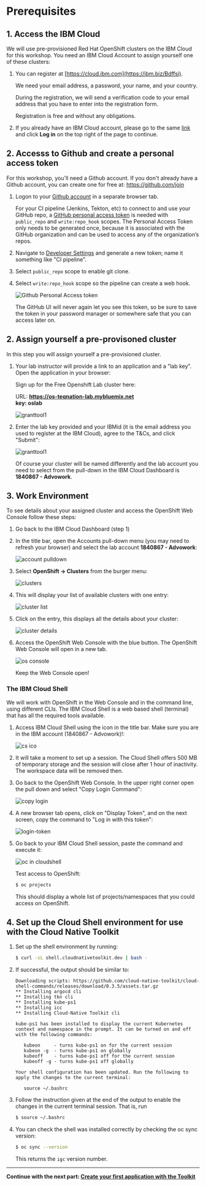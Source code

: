 # Prerequisites

## 1. Access the IBM Cloud

We will use pre-provisioned Red Hat OpenShift clusters on the IBM Cloud for this workshop. You need an IBM Cloud Account to assign yourself one of these clusters:

1. You can register at [https://cloud.ibm.com](https://ibm.biz/Bdffsi).

    We need your email address, a password, your name, and your country. 
    
    During the registration, we will send a verification code to your email address that you have to enter into the registration form. 
    
    Registration is free and without any obligations.

1. If you already have an IBM Cloud account, please go to the same [link](https://ibm.biz/Bdffsi) and click **Log in** on the top right of the page to continue.

## 2. Accesss to Github and create a personal access token

For this workshop, you'll need a Github account. If you don't already have a Github account, you can create one for free at: https://github.com/join

1. Logon to your [Github account](https://github.com/login) in a separate browser tab.

      For your CI pipeline (Jenkins, Tekton, etc) to connect to and use your GitHub repo, a [GitHub personal access token](https://help.github.com/en/github/authenticating-to-github/creating-a-personal-access-token-for-the-command-line) is needed with `public_repo` and `write:repo_hook` scopes. The Personal Access Token only needs to be generated once, because it is associated with the GitHub organization and can be used to access any of the organization’s repos.

1. Navigate to [Developer Settings](https://github.com/settings/tokens) and generate a new token; name it something like "CI pipeline".

1. Select `public_repo` scope to enable git clone.

1. Select `write:repo_hook` scope so the pipeline can create a web hook.

   ![Github Personal Access token](images/git-pa-token.png)

   The GitHub UI will never again let you see this token, so be sure to save the token in your password manager or somewhere safe that you can access later on.

## 2. Assign yourself a pre-provisoned cluster

In this step you will assign yourself a pre-provisioned cluster. 

1. Your lab instructor will provide a link to an application and a "lab key". Open the application in your browser:

   Sign up for the Free Openshift Lab cluster here: 
   
   URL: **https://os-teqnation-lab.mybluemix.net**  
   **key: oslab**

   ![granttool1](images/granttool1.png)
   
2. Enter the lab key provided and your IBMid (it is the email address you used to register at the IBM Cloud), agree to the T&Cs, and click "Submit":
   
   ![granttool1](images/granttool2.png)
   
   Of course your cluster will be named differently and the lab account you need to select from the pull-down in the IBM Cloud Dashboard is **1840867 - Advowork**.
   
## 3. Work Environment

To see details about your assigned cluster and access the OpenShift Web Console follow these steps:

1. Go back to the IBM Cloud Dashboard (step 1)

1. In the title bar, open the Accounts pull-down menu (you may need to refresh your browser) and select the lab account **1840867 - Advowork**:
   
   ![account pulldown](images/dashboard-pulldown.png)  

1. Select __OpenShift -> Clusters__ from the burger menu:
   
   ![clusters](images/dashboard-clusters.png)

1. This will display your list of available clusters with one entry:
   
   ![cluster list](images/display-clusters.png)

1. Click on the entry, this displays all the details about your cluster:
   
   ![cluster details](images/cluster-details.png)

1. Access the OpenShift Web Console with the blue button. The OpenShift Web Console will open in a new tab.
   
   ![os console](images/os-console.png)
   
   Keep the Web Console open!


### The IBM Cloud Shell

We will work with OpenShift in the Web Console and in the command line, using different CLIs. The IBM Cloud Shell is a web based shell (terminal) that has all the required tools available. 

1. Access IBM Cloud Shell using the icon in the title bar. Make sure you are in the IBM account (1840867 - Advowork)!:  
   
   ![cs ico](images/cloudshell-icon.png)

1. It will take a moment to set up a session. The Cloud Shell offers 500 MB of temporary storage and the session will close after 1 hour of inactivity. The workspace data will be removed then.

1. Go back to the OpenShift Web Console. In the upper right corner open the pull down and select "Copy Login Command":
   
   ![copy login](images/copy-login-command.png)

1. A new browser tab opens, click on "Display Token", and on the next screen, copy the command to "Log in with this token":
   
   ![login-token](images/login-token.png)

1. Go back to your IBM Cloud Shell session, paste the command and execute it:
   
   ![oc in cloudshell](images/cloudshell-oc-login.png) 
   
   Test access to OpenShift:
   
   ```bash
   $ oc projects
   ```
   
   This should display a whole list of projects/namespaces that you could access on OpenShift.  


## 4. Set up the Cloud Shell environment for use with the Cloud Native Toolkit

1. Set up the shell environment by running:

   ```bash
   $ curl -sL shell.cloudnativetoolkit.dev | bash -
   ```

2. If successful, the output should be similar to:

   ```
   Downloading scripts: https://github.com/cloud-native-toolkit/cloud-shell-commands/releases/download/0.3.5/assets.tar.gz
   ** Installing argocd cli
   ** Installing tkn cli
   ** Installing kube-ps1
   ** Installing icc
   ** Installing Cloud-Native Toolkit cli
   
   kube-ps1 has been installed to display the current Kubernetes context and namespace in the prompt. It can be turned on and off with the following commands:
   
      kubeon     - turns kube-ps1 on for the current session
      kubeon -g  - turns kube-ps1 on globally
      kubeoff    - turns kube-ps1 off for the current session
      kubeoff -g - turns kube-ps1 off globally

   Your shell configuration has been updated. Run the following to apply the changes to the current terminal:

      source ~/.bashrc
   ```

3. Follow the instruction given at the end of the output to enable the changes in the current terminal session. That is, run

   ```bash
   $ source ~/.bashrc
   ```

4. You can check the shell was installed correctly by checking the oc sync version:

   ```bash
   $ oc sync --version
   ```

   This returns the `igc` version number.
---

__Continue with the next part: [Create your first application with the Toolkit](2-CreateApplication.md)__
      
